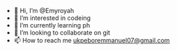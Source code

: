 - 👋 Hi, I’m @Emyroyah
- 👀 I’m interested in codeing
- 🌱 I’m currently learning ph
- 💞️ I’m looking to collaborate on git
- 📫 How to reach me ukpeboremmanuel07@gmail.com

<!---
Emyroyah/Emyroyah is a ✨ special ✨ repository because its `README.md` (this file) appears on your GitHub profile.
You can click the Preview link to take a look at your changes.
--->
